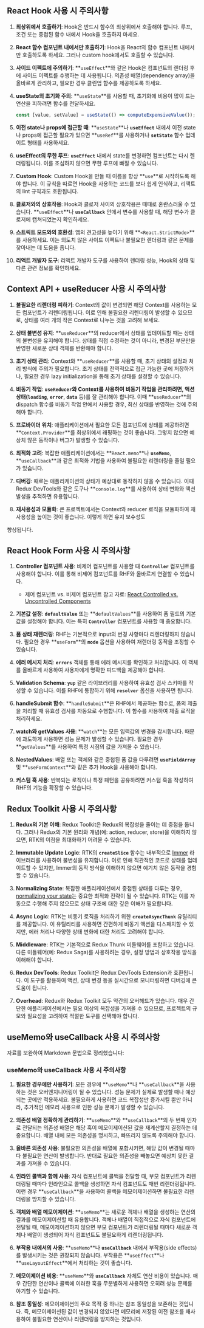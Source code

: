 ## React Hook 사용 시 주의사항

1. **최상위에서 호출하기**: Hook은 반드시 함수의 최상위에서 호출해야 합니다. 루프, 조건 또는 중첩된 함수 내에서 Hook을 호출하지 마세요.

2. **React 함수 컴포넌트 내에서만 호출하기**: Hook을 React의 함수 컴포넌트 내에서만 호출하도록 하세요. 그러나 custom hook에서도 호출할 수 있습니다.

3. **사이드 이펙트에 주의하기**: **`useEffect`**와 같은 Hook은 컴포넌트의 렌더링 후에 사이드 이펙트를 수행하는 데 사용됩니다. 의존성 배열(dependency array)을 올바르게 관리하고, 필요한 경우 클린업 함수를 제공하도록 하세요.

4. **useState의 초기화 주의**: **`useState`**를 사용할 때, 초기화에 비용이 많이 드는 연산을 피하려면 함수를 전달하세요.
   ```jsx
   const [value, setValue] = useState(() => computeExpensiveValue());
   ```

5. **이전 state나 props에 접근할 때**: **`useState`**나 **`useEffect`** 내에서 이전 state나 props에 접근할 필요가 있으면 **`useRef`**를 사용하거나 **`setState`** 함수 업데이트 형태를 사용하세요.

6. **useEffect의 무한 루프**: **`useEffect`** 내에서 state를 변경하면 컴포넌트는 다시 렌더링됩니다. 이를 조심하지 않으면 무한 루프에 빠질 수 있습니다.

7. **Custom Hook**: Custom Hook을 만들 때 이름을 항상 **`use`**로 시작하도록 해야 합니다. 이 규칙을 따르면 Hook을 사용하는 코드를 보다 쉽게 인식하고, 리액트의 lint 규칙과도 호환됩니다.

8. **클로저와의 상호작용**: Hook과 클로저 사이의 상호작용은 때때로 혼란스러울 수 있습니다. **`useEffect`**나 **`useCallback`** 안에서 변수를 사용할 때, 해당 변수가 클로저에 캡쳐되었는지 확인하세요.

9. **스트릭트 모드와의 호환성**: 앱의 견고성을 높이기 위해 **`<React.StrictMode>`**를 사용하세요. 이는 의도치 않은 사이드 이펙트나 불필요한 렌더링과 같은 문제를 찾아내는 데 도움을 줍니다.

10. **리액트 개발자 도구**: 리액트 개발자 도구를 사용하여 렌더링 성능, Hook의 상태 및 다른 관련 정보를 확인하세요.

## Context API + useReducer 사용 시 주의사항

1. **불필요한 리렌더링 피하기**: Context의 값이 변경되면 해당 Context를 사용하는 모든 컴포넌트가 리렌더링됩니다. 이로 인해 불필요한 리렌더링이 발생할 수 있으므로, 상태를 여러 개의 작은 Context로 나누는 것을 고려해 보세요.

2. **상태 불변성 유지**: **`useReducer`**의 reducer에서 상태를 업데이트할 때는 상태의 불변성을 유지해야 합니다. 상태를 직접 수정하는 것이 아니라, 변경된 부분만을 반영한 새로운 상태 객체를 반환해야 합니다.

3. **초기 상태 관리**: Context와 **`useReducer`**를 사용할 때, 초기 상태의 설정과 처리 방식에 주의가 필요합니다. 초기 상태를 전역적으로 접근 가능한 곳에 저장하거나, 필요한 경우 lazy initialization을 통해 초기 상태를 설정할 수 있습니다.

4. **비동기 작업**: **`useReducer`**와 Context를 사용하여 비동기 작업을 관리하려면, 액션 상태(**`loading`**, **`error`**, **`data`** 등)를 잘 관리해야 합니다. 이때 **`useReducer`**의 dispatch 함수를 비동기 작업 안에서 사용할 경우, 최신 상태를 반영하는 것에 주의해야 합니다.

5. **프로바이더 위치**: 애플리케이션에서 필요한 모든 컴포넌트에 상태를 제공하려면 **`Context.Provider`**를 최상위에서 래핑하는 것이 좋습니다. 그렇지 않으면 예상치 않은 동작이나 버그가 발생할 수 있습니다.

6. **최적화 고려**: 복잡한 애플리케이션에서는 **`React.memo`**나 **`useMemo`**, **`useCallback`**과 같은 최적화 기법을 사용하여 불필요한 리렌더링을 줄일 필요가 있습니다.

7. **디버깅**: 때로는 애플리케이션의 상태가 예상대로 동작하지 않을 수 있습니다. 이때 Redux DevTools와 같은 도구나 **`console.log`**를 사용하여 상태 변화와 액션 발생을 추적하면 유용합니다.

8. **재사용성과 모듈화**: 큰 프로젝트에서는 Context와 reducer 로직을 모듈화하여 재사용성을 높이는 것이 좋습니다. 이렇게 하면 유지 보수성도

 향상됩니다.

## React Hook Form 사용 시 주의사항

1. **Controller 컴포넌트 사용**: 비제어 컴포넌트를 사용할 때 **`Controller`** 컴포넌트를 사용해야 합니다. 이를 통해 비제어 컴포넌트를 RHF와 올바르게 연결할 수 있습니다.
   - 제어 컴포넌트 vs. 비제어 컴포넌트 참고 자료: [React Controlled vs. Uncontrolled Components](https://velog.io/@jhy979/React-Controlled-Uncontrolled-Components)

2. **기본값 설정**: **`defaultValue`** 또는 **`defaultValues`**를 사용하여 폼 필드의 기본값을 설정해야 합니다. 이는 특히 **`Controller`** 컴포넌트를 사용할 때 중요합니다.

3. **폼 상태 재렌더링**: RHF는 기본적으로 input의 변경 사항마다 리렌더링하지 않습니다. 필요한 경우 **`useForm`**의 **`mode`** 옵션을 사용하여 재렌더링 동작을 조정할 수 있습니다.

4. **에러 메시지 처리**: **`errors`** 객체를 통해 에러 메시지를 확인하고 처리합니다. 이 객체를 올바르게 사용하여 사용자에게 명확한 피드백을 제공해야 합니다.

5. **Validation Schema**: **`yup`** 같은 라이브러리를 사용하여 유효성 검사 스키마를 작성할 수 있습니다. 이를 RHF에 통합하기 위해 **`resolver`** 옵션을 사용하면 됩니다.

6. **handleSubmit 함수**: **`handleSubmit`**은 RHF에서 제공하는 함수로, 폼의 제출을 처리할 때 유효성 검사를 자동으로 수행합니다. 이 함수를 사용하여 제출 로직을 처리하세요.

7. **watch와 getValues 사용**: **`watch`**는 모든 입력값의 변경을 감시합니다. 때문에 과도하게 사용하면 성능 문제가 발생할 수 있습니다. 필요한 경우 **`getValues`**를 사용하여 특정 시점의 값을 가져올 수 있습니다.

8. **NestedValues**: 배열 또는 객체와 같은 중첩된 폼 값을 다루려면 **`useFieldArray`** 및 **`useFormContext`**와 같은 추가 Hook을 사용해야 합니다.

9. **커스텀 훅 사용**: 반복되는 로직이나 특정 패턴을 공유하려면 커스텀 훅을 작성하여 RHF의 기능을 확장할 수 있습니다.

## Redux Toolkit 사용 시 주의사항

1. **Redux의 기본 이해**: Redux Toolkit은 Redux의 복잡성을 줄이는 데 중점을 둡니다. 그러나 Redux의 기본 원리와 개념(예: action, reducer, store)을 이해하지 않으면, RTK의 이점을 최대화하기 어려울 수 있습니다.

2. **Immutable Update Logic**: RTK의 **`createSlice`** 함수는 내부적으로 [Immer](https://immerjs.github.io/immer/) 라이브러리를 사용하여 불변성을 유지합니다. 이로 인해 직관적인 코드로 상태를 업데이트할 수 있지만, Immer의 동작 방식을 이해하지 않으면 예기치 않은 동작을 경험할 수 있습니다.

3. **Normalizing State**: 복잡한 애플리케이션에서 중첩된 상태를 다루는 경우, [normalizing your state](https://redux.js.org/recipes/structuring-reducers/normalizing-state-shape)는 중요한 최적화 전략이 될 수 있습니다. RTK는 이를 자동으로 수행해 주지 않으므로 상태 구조에 대한 깊은 이해가 필요합니다.

4. **Async Logic**: RTK는 비동기 로직을 처리하기 위한 **`createAsyncThunk`** 유틸리티를 제공합니다. 이 유틸리티를 사용하면 간편하게 비동기 액션을 디스패치할 수 있지만, 에러 처리나 다양한 상태 변화에 대한 처리도 고려해야 합니다.

5. **Middleware**: RTK는 기본적으로 Redux Thunk 미들웨어를 포함하고 있습니다. 다른 미들웨어(예: Redux Saga)를 사용하려는 경우, 설정 방법과 상호작용 방식을 이해해야 합니다.

6. **Redux DevTools**: Redux Toolkit은 Redux DevTools Extension과 호환됩니다. 이 도구를 활용하여 액션, 상태 변경 등을 실시간으로 모니터링하면 디버깅에 큰 도움이 됩니다.

7. **Overhead**: Redux와 Redux Toolkit 모두 약간의 오버헤드가 있습니다. 매우 간단한 애플리케이션에서는 필요 이상의 복잡성을 가져올 수 있으므로, 프로젝트의 규모와 필요성을 고려하여 적절한 도구를 선택해야 합니다.

## useMemo와 useCallback 사용 시 주의사항

자료를 보완하여 Markdown 문법으로 정리했습니다:

### useMemo와 useCallback 사용 시 주의사항

1. **필요한 경우에만 사용하기**: 모든 경우에 **`useMemo`**나 **`useCallback`**을 사용하는 것은 오버엔지니어링이 될 수 있습니다. 성능 문제가 실제로 발생할 때나 예상되는 곳에만 적용하세요. 불필요하게 사용하면 코드 복잡성만 증가시킬 뿐만 아니라, 추가적인 메모리 사용으로 인한 성능 문제가 발생할 수 있습니다.

2. **의존성 배열 정확하게 관리하기**: **`useMemo`**와 **`useCallback`**의 두 번째 인자로 전달되는 의존성 배열은 해당 훅이 메모이제이션된 값을 재계산할지 결정하는 데 중요합니다. 배열 내에 모든 의존성을 명시하고, 빠뜨리지 않도록 주의해야 합니다.

3. **올바른 의존성 사용**: 불필요한 의존성을 배열에 포함시키면, 해당 값이 변경될 때마다 불필요한 연산이 발생합니다. 반대로 필요한 의존성을 빼놓으면 예상치 못한 결과를 가져올 수 있습니다.

4. **인라인 콜백과 함께 사용**: 자식 컴포넌트에 콜백을 전달할 때, 부모 컴포넌트가 리렌더링될 때마다 인라인으로 콜백을 생성하면 자식 컴포넌트도 매번 리렌더링됩니다. 이런 경우 **`useCallback`**을 사용하여 콜백을 메모이제이션하면 불필요한 리렌더링을 방지할 수 있습니다.

5. **객체와 배열 메모이제이션**: **`useMemo`**는 새로운 객체나 배열을 생성하는 연산의 결과를 메모이제이션할 때 유용합니다. 객체나 배열이 직접적으로 자식 컴포넌트에 전달될 때, 메모이제이션하지 않으면 부모 컴포넌트가 리렌더링될 때마다 새로운 객체나 배열이 생성되어 자식 컴포넌트도 불필요하게 리렌더링됩니다.

6. **부작용 내에서의 사용**: **`useMemo`**나 **`useCallback`** 내에서 부작용(side effects)를 발생시키는 것은 권장되지 않습니다. 부작용은 **`useEffect`**나 **`useLayoutEffect`**에서 처리하는 것이 좋습니다.

7. **메모이제이션 비용**: **`useMemo`**와 **`useCallback`** 자체도 연산 비용이 있습니다. 매우 간단한 연산이나 콜백에 이러한 훅을 무분별하게 사용하면 오히려 성능 문제를 야기할 수 있습니다.

8. **참조 동일성**: 메모이제이션의 주요 목적 중 하나는 참조 동일성을 보존하는 것입니다. 즉, 메모이제이션된 값이 변경되지 않았다면 메모리에 저장된 이전 참조를 재사용하여 불필요한 연산이나 리렌더링을 방지하는 것입니다.

